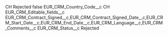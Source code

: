 <?xml version="1.0" encoding="UTF-8"?>
<CustomMetadata xmlns="http://soap.sforce.com/2006/04/metadata" xmlns:xsi="http://www.w3.org/2001/XMLSchema-instance" xmlns:xsd="http://www.w3.org/2001/XMLSchema">
    <label>CH Rejected</label>
    <protected>false</protected>
    <values>
        <field>EUR_CRM_Country_Code__c</field>
        <value xsi:type="xsd:string">CH</value>
    </values>
    <values>
        <field>EUR_CRM_Editable_fields__c</field>
        <value xsi:type="xsd:string">EUR_CRM_Contract_Signed__c,EUR_CRM_Contract_Signed_Date__c,EUR_CRM_Start_Date__c,EUR_CRM_End_Date__c,EUR_CRM_Language__c,EUR_CRM_Comments__c</value>
    </values>
    <values>
        <field>EUR_CRM_Status__c</field>
        <value xsi:type="xsd:string">Rejected</value>
    </values>
</CustomMetadata>
